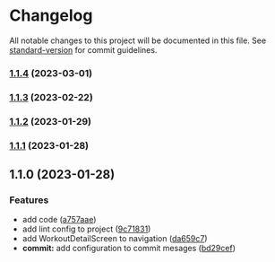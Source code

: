 # Changelog

All notable changes to this project will be documented in this file. See [standard-version](https://github.com/conventional-changelog/standard-version) for commit guidelines.

### [1.1.4](https://github.com/thiagoadsix/pump-app/compare/v1.1.3...v1.1.4) (2023-03-01)

### [1.1.3](https://github.com/thiagoadsix/pump-app/compare/v1.1.0...v1.1.3) (2023-02-22)

### [1.1.2](https://github.com/thiagoadsix/pump-app/compare/v1.1.0...v1.1.2) (2023-01-29)

### [1.1.1](https://github.com/thiagoadsix/pump-app/compare/v1.1.0...v1.1.1) (2023-01-28)

## 1.1.0 (2023-01-28)


### Features

* add code ([a757aae](https://github.com/thiagoadsix/pump-app/commit/a757aae329ff7060948066e46dd091cd97593463))
* add lint config to project ([9c71831](https://github.com/thiagoadsix/pump-app/commit/9c71831e37b61b90caf20825db2da3271017e82d))
* add WorkoutDetailScreen to navigation ([da659c7](https://github.com/thiagoadsix/pump-app/commit/da659c7305ad17ac1ec745926a61c90529664481))
* **commit:** add configuration to commit mesages ([bd29cef](https://github.com/thiagoadsix/pump-app/commit/bd29cefdbc1b985ac652bf5460f117184a62e3a5))
